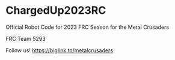 # ChargedUp2023RC
Official Robot Code for 2023 FRC Season for the Metal Crusaders

FRC Team 5293

Follow us!
https://biglink.to/metalcrusaders

